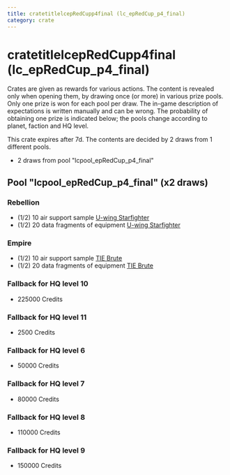 ```yaml
---
title: cratetitlelcepRedCupp4final (lc_epRedCup_p4_final)
category: crate
---
```


# cratetitlelcepRedCupp4final (lc_epRedCup_p4_final)

Crates are given as rewards for various actions. The content is revealed only when opening them, by drawing once (or more) in various prize pools. Only one prize is won for each pool per draw. The in-game description of expectations is written manually and can be wrong. The probability of obtaining one prize is indicated below; the pools change according to planet, faction and HQ level.

This crate expires after 7d. The contents are decided by 2 draws from 1 different pools.
  * 2 draws from pool "lcpool_epRedCup_p4_final"

## Pool "lcpool_epRedCup_p4_final" (x2 draws)

### Rebellion

  * (1/2) 10 air support sample [U-wing Starfighter](UWingSample)
  * (1/2) 20 data fragments of equipment [U-wing Starfighter](eqpRebelUWing)

### Empire

  * (1/2) 10 air support sample [TIE Brute](BubbaTieSample)
  * (1/2) 20 data fragments of equipment [TIE Brute](eqpEmpireBubbaTieFighter)

### Fallback for HQ level 10

  * 225000 Credits

### Fallback for HQ level 11

  * 2500 Credits

### Fallback for HQ level 6

  * 50000 Credits

### Fallback for HQ level 7

  * 80000 Credits

### Fallback for HQ level 8

  * 110000 Credits

### Fallback for HQ level 9

  * 150000 Credits